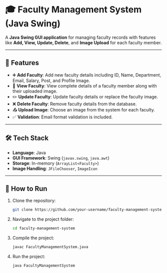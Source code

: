 # 🎓 Faculty Management System (Java Swing)

A **Java Swing GUI application** for managing faculty records with features like **Add, View, Update, Delete**, and **Image Upload** for each faculty member.

---

## 📌 Features

- ➕ **Add Faculty**: Add new faculty details including ID, Name, Department, Email, Salary, Post, and Profile Image.  
- 👀 **View Faculty**: View complete details of a faculty member along with their uploaded image.  
- ✏️ **Update Faculty**: Update faculty details or replace the faculty image.  
- ❌ **Delete Faculty**: Remove faculty details from the database.  
- 📤 **Upload Image**: Choose an image from the system for each faculty.  
- ✅ **Validation**: Email format validation is included.  

---

## 🛠️ Tech Stack

- **Language**: Java  
- **GUI Framework**: Swing (`javax.swing`, `java.awt`)  
- **Storage**: In-memory (`ArrayList<Faculty>`)  
- **Image Handling**: `JFileChooser`, `ImageIcon`  

---

## 🚀 How to Run

1. Clone the repository:
   ```bash
   git clone https://github.com/your-username/faculty-management-system.git
   ```
   
2. Navigate to the project folder:
    ```bash
    cd faculty-management-system
    ```

3. Compile the project:
    ```bash
    javac FacultyManagementSystem.java
    ```

4. Run the project:
    ```bash
    java FacultyManagementSystem
    ```

